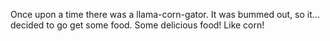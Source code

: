 Once upon a time there was a llama-corn-gator. It was bummed out, so it...
 decided to go get some food. Some delicious food! Like corn!

